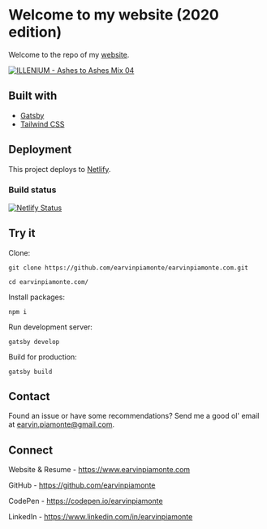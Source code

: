 # Welcome to my website (2020 edition)

Welcome to the repo of my [website](https://earvinpiamonte.com/).

[![ILLENIUM - Ashes to Ashes Mix 04](https://img.youtube.com/vi/dbsg-5B-mgc/maxresdefault.jpg)](https://www.youtube.com/watch?v=dbsg-5B-mgc "ILLENIUM - Ashes to Ashes Mix 04")

## Built with

- [Gatsby](https://www.gatsbyjs.org/)
- [Tailwind CSS](https://tailwindcss.com/)

## Deployment

This project deploys to [Netlify](https://netlify.com).

### Build status

[![Netlify Status](https://api.netlify.com/api/v1/badges/fa829363-30c4-4cb3-b7ee-07347a80fbdc/deploy-status)](https://app.netlify.com/sites/earvinpiamonte/deploys)

## Try it

Clone:

```
git clone https://github.com/earvinpiamonte/earvinpiamonte.com.git
```

```
cd earvinpiamonte.com/
```

Install packages:

```
npm i
```

Run development server:

```
gatsby develop
```

Build for production:

```
gatsby build
```

## Contact

Found an issue or have some recommendations? Send me a good ol' email at [earvin.piamonte@gmail.com](mailto:earvin.piamonte@gmail.com).

## Connect

Website & Resume - https://www.earvinpiamonte.com

GitHub - https://github.com/earvinpiamonte

CodePen - https://codepen.io/earvinpiamonte

LinkedIn - https://www.linkedin.com/in/earvinpiamonte
